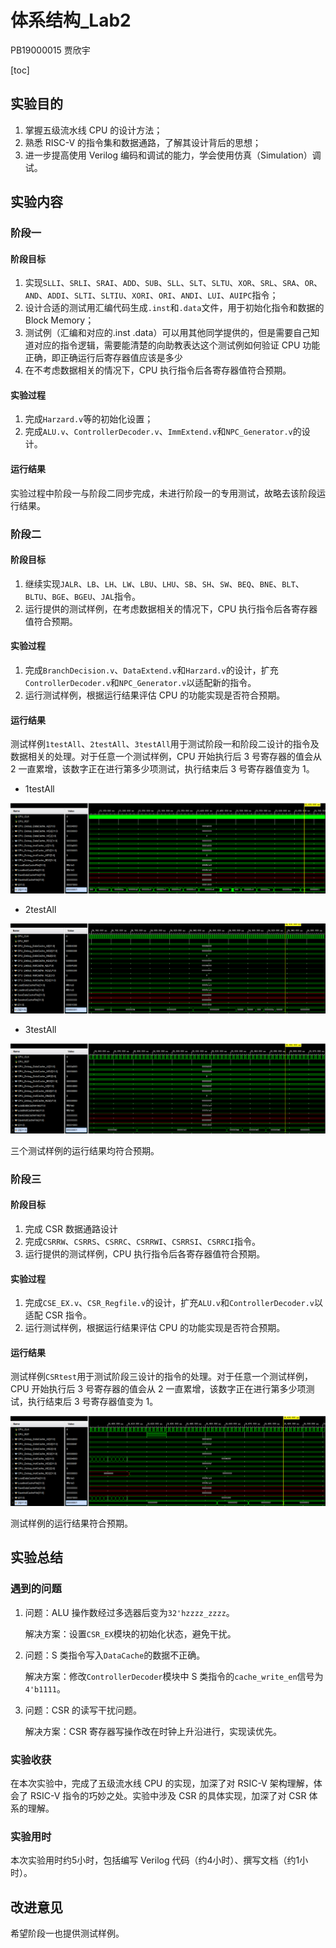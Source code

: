 # 体系结构_Lab2

PB19000015 贾欣宇

[toc]

## 实验目的

1. 掌握五级流水线 CPU 的设计方法；
2. 熟悉 RISC-V 的指令集和数据通路，了解其设计背后的思想；
3. 进一步提高使用 Verilog 编码和调试的能力，学会使用仿真（Simulation）调试。

## 实验内容

### 阶段一

#### 阶段目标

1. 实现`SLLI`、`SRLI`、`SRAI`、`ADD`、`SUB`、`SLL`、`SLT`、`SLTU`、`XOR`、`SRL`、`SRA`、`OR`、`AND`、`ADDI`、`SLTI`、`SLTIU`、`XORI`、`ORI`、`ANDI`、`LUI`、`AUIPC`指令；
2. 设计合适的测试用汇编代码生成`.inst`和`.data`文件，用于初始化指令和数据的Block Memory；
3. 测试例（汇编和对应的.inst .data）可以用其他同学提供的，但是需要自己知道对应的指令逻辑，需要能清楚的向助教表达这个测试例如何验证 CPU 功能正确，即正确运行后寄存器值应该是多少
4. 在不考虑数据相关的情况下，CPU 执行指令后各寄存器值符合预期。

#### 实验过程

1. 完成`Harzard.v`等的初始化设置；
2. 完成`ALU.v`、`ControllerDecoder.v`、`ImmExtend.v`和`NPC_Generator.v`的设计。

#### 运行结果

实验过程中阶段一与阶段二同步完成，未进行阶段一的专用测试，故略去该阶段运行结果。

### 阶段二

#### 阶段目标

1. 继续实现`JALR`、`LB`、`LH`、`LW`、`LBU`、`LHU`、`SB`、`SH`、`SW`、`BEQ`、`BNE`、`BLT`、`BLTU`、`BGE`、`BGEU`、`JAL`指令。
2. 运行提供的测试样例，在考虑数据相关的情况下，CPU 执行指令后各寄存器值符合预期。

#### 实验过程

1. 完成`BranchDecision.v`、`DataExtend.v`和`Harzard.v`的设计，扩充`ControllerDecoder.v`和`NPC_Generator.v`以适配新的指令。
2. 运行测试样例，根据运行结果评估 CPU 的功能实现是否符合预期。

#### 运行结果

测试样例`1testAll`、`2testAll`、`3testAll`用于测试阶段一和阶段二设计的指令及数据相关的处理。对于任意一个测试样例，CPU 开始执行后 3 号寄存器的值会从 2 一直累增，该数字正在进行第多少项测试，执行结束后 3 号寄存器值变为 1。

*   1testAll

![1](1.png)

*   2testAll

![2](2.png)

*   3testAll

![3](3.png)

三个测试样例的运行结果均符合预期。

### 阶段三

#### 阶段目标

1. 完成 CSR 数据通路设计
2. 完成`CSRRW`、`CSRRS`、`CSRRC`、`CSRRWI`、`CSRRSI`、`CSRRCI`指令。
3. 运行提供的测试样例，CPU 执行指令后各寄存器值符合预期。

#### 实验过程

1. 完成`CSE_EX.v`、`CSR_Regfile.v`的设计，扩充`ALU.v`和`ControllerDecoder.v`以适配 CSR 指令。
2. 运行测试样例，根据运行结果评估 CPU 的功能实现是否符合预期。

#### 运行结果

测试样例`CSRtest`用于测试阶段三设计的指令的处理。对于任意一个测试样例，CPU 开始执行后 3 号寄存器的值会从 2 一直累增，该数字正在进行第多少项测试，执行结束后 3 号寄存器值变为 1。

![4](4.png)

测试样例的运行结果符合预期。

## 实验总结

### 遇到的问题

1. 问题：ALU 操作数经过多选器后变为`32'hzzzz_zzzz`。

   解决方案：设置`CSR_EX`模块的初始化状态，避免干扰。

2. 问题：S 类指令写入`DataCache`的数据不正确。

   解决方案：修改`ControllerDecoder`模块中 S 类指令的`cache_write_en`信号为`4'b1111`。

4. 问题：CSR 的读写干扰问题。

   解决方案：CSR 寄存器写操作改在时钟上升沿进行，实现读优先。

### 实验收获

在本次实验中，完成了五级流水线 CPU 的实现，加深了对 RSIC-V 架构理解，体会了 RSIC-V 指令的巧妙之处。实验中涉及 CSR 的具体实现，加深了对 CSR 体系的理解。

### 实验用时

本次实验用时约5小时，包括编写 Verilog 代码（约4小时）、撰写文档（约1小时）。

## 改进意见

希望阶段一也提供测试样例。

